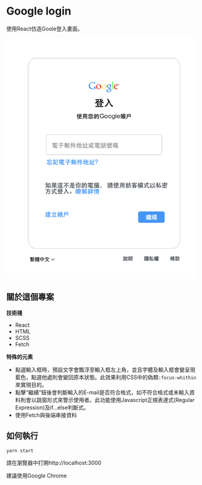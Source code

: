 # Google login

使用React仿造Goole登入畫面。

<img src="https://github.com/nina12336/google_login/blob/main/login-react/readme_photo/google%20login%20%E7%95%AB%E9%9D%A2.png"  width="500px" />

## 關於這個專案

**技術棧**
- React
- HTML
- SCSS
- Fetch

**特殊的元素**
- 點選輸入框時，預設文字會飄浮至輸入框左上角，並且字體及輸入框會變呈現藍色，點選他處則會變回原本狀態。此效果利用CSS中的偽類```:focus-whithin```來實現目的。 
- 點擊“繼續”鈕後會判斷輸入的E-mail是否符合格式，如不符合格式或未輸入資料則會以跳窗形式來警示使用者。此功能使用Javascript正規表達式(Regular Expression)及if...else判斷式。
- 使用Fetch與後端串接資料

## 如何執行

```
yarn start
```
請在瀏覽器中打開http://localhost:3000

建議使用Google Chrome
